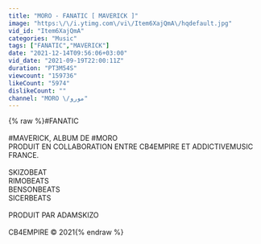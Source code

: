 ```yaml
---
title: "MORO - FANATIC [ MAVERICK ]"
image: "https:\/\/i.ytimg.com\/vi\/Item6XajQmA\/hqdefault.jpg"
vid_id: "Item6XajQmA"
categories: "Music"
tags: ["FANATIC","MAVERICK"]
date: "2021-12-14T09:56:06+03:00"
vid_date: "2021-09-19T22:00:11Z"
duration: "PT3M54S"
viewcount: "159736"
likeCount: "5974"
dislikeCount: ""
channel: "MORO \/مورو"
---
```

{% raw %}#FANATIC<br /><br />#MAVERICK,  ALBUM DE #MORO <br />PRODUIT EN COLLABORATION ENTRE CB4EMPIRE ET ADDICTIVEMUSIC FRANCE. <br /><br />SKIZOBEAT<br />RIMOBEATS<br />BENSONBEATS<br />SICERBEATS<br /><br />PRODUIT PAR ADAMSKIZO<br /><br />CB4EMPIRE ©️ 2021{% endraw %}

